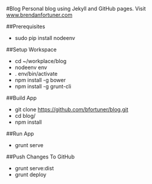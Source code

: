#Blog
Personal blog using Jekyll and GitHub pages. Visit www.brendanfortuner.com

##Prerequisites
- sudo pip install nodeenv

##Setup Workspace
- cd ~/workplace/blog
- nodeenv env
- . env/bin/activate
- npm install -g bower
- npm install -g grunt-cli

##Build App
- git clone https://github.com/bfortuner/blog.git
- cd blog/
- npm install

##Run App
- grunt serve

##Push Changes To GitHub
- grunt serve:dist
- grunt deploy
